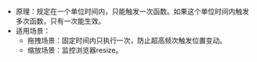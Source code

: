 - 原理：规定在一个单位时间内，只能触发一次函数。如果这个单位时间内触发多次函数，只有一次能生效。
- 适用场景：
  - 拖拽场景：固定时间内只执行一次，防止超高频次触发位置变动。
  - 缩放场景：监控浏览器resize。